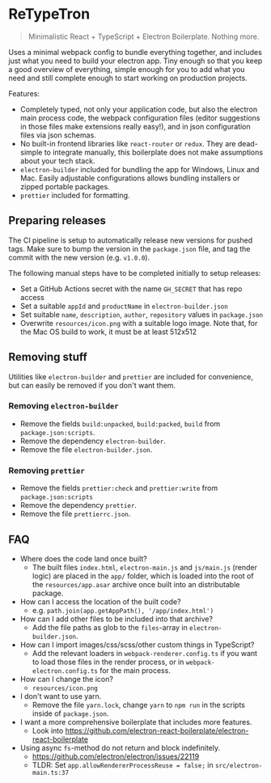 # ReTypeTron

> Minimalistic React + TypeScript + Electron Boilerplate. Nothing more.

Uses a minimal webpack config to bundle everything together, and includes
just what you need to build your electron app. Tiny enough so that you keep
a good overview of everything, simple enough for you to add what you need
and still complete enough to start working on production projects.

Features:

- Completely typed, not only your application code, but also the electron
  main process code, the webpack configuration files (editor suggestions
  in those files make extensions really easy!), and in json configuration
  files via json schemas.
- No built-in frontend libraries like `react-router` or `redux`. They
  are dead-simple to integrate manually, this boilerplate does not make
  assumptions about your tech stack.
- `electron-builder` included for bundling the app for Windows, Linux
  and Mac. Easily adjustable configurations allows bundling installers or
  zipped portable packages.
- `prettier` included for formatting.

## Preparing releases

The CI pipeline is setup to automatically release new versions for 
pushed tags. Make sure to bump the version in the ``package.json``
file, and tag the commit with the new version (e.g. ``v1.0.0``).

The following manual steps have to be completed initially to setup
releases:
* Set a GitHub Actions secret with the name ``GH_SECRET`` that has repo access
* Set a suitable ``appId`` and ``productName`` in ``electron-builder.json``
* Set suitable ``name``, ``description``, ``author``, ``repository`` values in ``package.json``
* Overwrite ``resources/icon.png`` with a suitable logo image. Note that, for the Mac OS build to work, it must be at least 512x512 

## Removing stuff

Utilities like `electron-builder` and `prettier` are included for
convenience, but can easily be removed if you don't want them.

### Removing `electron-builder`

- Remove the fields `build:unpacked`, `build:packed`, `build` from
  `package.json:scripts`.
- Remove the dependency `electron-builder`.
- Remove the file `electron-builder.json`.

### Removing `prettier`

- Remove the fields `prettier:check` and `prettier:write` from
  `package.json:scripts`
- Remove the dependency `prettier`.
- Remove the file `prettierrc.json`.

## FAQ

- Where does the code land once built?
  - The built files `index.html`, `electron-main.js` and
    `js/main.js` (render logic) are placed in the `app/`
    folder, which is loaded into the root of the
    `resources/app.asar` archive once built into an
    distributable package.
- How can I access the location of the built code?
  - e.g. `path.join(app.getAppPath(), '/app/index.html')`
- How can I add other files to be included into that archive?
  - Add the file paths as glob to the `files`-array in
    `electron-builder.json`.
- How can I import images/css/scss/other custom things in
  TypeScript?
  - Add the relevant loaders in `webpack-renderer.config.ts`
    if you want to load those files in the render process, or
    in `webpack-electron.config.ts` for the main process.
- How can I change the icon?
  - `resources/icon.png`
- I don't want to use yarn.
  - Remove the file `yarn.lock`, change `yarn` to `npm run`
    in the scripts inside of `package.json`.
- I want a more comprehensive boilerplate that includes more features.
  - Look into https://github.com/electron-react-boilerplate/electron-react-boilerplate
- Using async ``fs``-method do not return and block indefinitely.
  - https://github.com/electron/electron/issues/22119
  - TLDR: Set ``app.allowRendererProcessReuse = false;`` in ``src/electron-main.ts:37``
